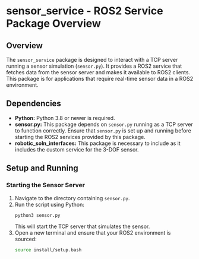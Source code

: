 # sensor_service - ROS2 Service Package Overview

## Overview
The `sensor_service` package is designed to interact with a TCP server running a sensor simulation (`sensor.py`). It provides a ROS2 service that fetches data from the sensor server and makes it available to ROS2 clients. This package is for applications that require real-time sensor data in a ROS2 environment.

## Dependencies
- **Python:** Python 3.8 or newer is required.
- **sensor.py:** This package depends on `sensor.py` running as a TCP server to function correctly. Ensure that `sensor.py` is set up and running before starting the ROS2 services provided by this package.
- **robotic_soln_interfaces:** This package is necessary to include as it includes the custom service for the 3-DOF sensor.

## Setup and Running
### Starting the Sensor Server
1. Navigate to the directory containing `sensor.py`.
2. Run the script using Python:
   ```bash
   python3 sensor.py

   ```
   This will start the TCP server that simulates the sensor.
3. Open a new terminal and ensure that your ROS2 environment is sourced:
   ```bash
   source install/setup.bash
